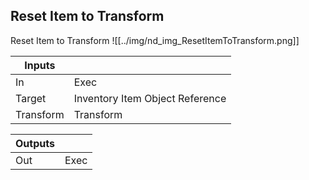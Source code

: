 ## Reset Item to Transform
Reset Item to Transform
![[../img/nd_img_ResetItemToTransform.png]]

|Inputs||
|--|--|
| In | Exec |
| Target | Inventory Item Object Reference |
| Transform | Transform |

|Outputs||
|--|--|
| Out | Exec |

